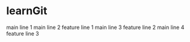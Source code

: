 # learnGit
main line 1
main line 2
feature line 1
main line 3
feature line 2
main line 4
feature line 3

